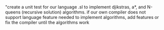 "create a unit test for our language .sl to implement djikstras, a*, and N-queens (recursive solution) algorithms. if our own compiler does not support language feature needed to implement algorithms, add features or fix the compiler until the algorithms work
